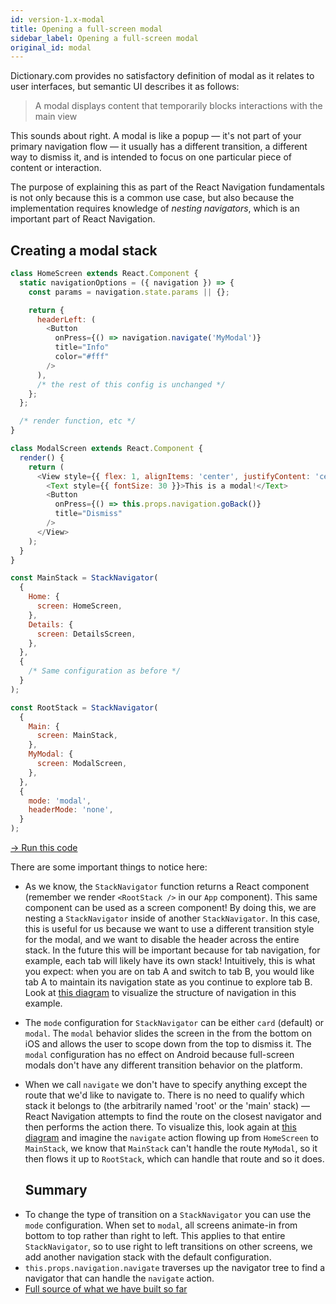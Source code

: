 ```yaml
---
id: version-1.x-modal
title: Opening a full-screen modal
sidebar_label: Opening a full-screen modal
original_id: modal
---
```


Dictionary.com provides no satisfactory definition of modal as it relates to user interfaces, but semantic UI describes it as follows:

> A modal displays content that temporarily blocks interactions with the main view

This sounds about right. A modal is like a popup &mdash; it's not part of your primary navigation flow &mdash; it usually has a different transition, a different way to dismiss it, and is intended to focus on one particular piece of content or interaction.

<!-- Often these modals don't take up the entire screen (you can read more about that in the [Partial overlays section](partial-overlay.html)), but in this case we'll talk about modals that take up the user's entire screen. -->

The purpose of explaining this as part of the React Navigation fundamentals is not only because this is a common use case, but also because the implementation requires knowledge of _nesting navigators_, which is an important part of React Navigation.

## Creating a modal stack

```js
class HomeScreen extends React.Component {
  static navigationOptions = ({ navigation }) => {
    const params = navigation.state.params || {};

    return {
      headerLeft: (
        <Button
          onPress={() => navigation.navigate('MyModal')}
          title="Info"
          color="#fff"
        />
      ),
      /* the rest of this config is unchanged */
    };
  };

  /* render function, etc */
}

class ModalScreen extends React.Component {
  render() {
    return (
      <View style={{ flex: 1, alignItems: 'center', justifyContent: 'center' }}>
        <Text style={{ fontSize: 30 }}>This is a modal!</Text>
        <Button
          onPress={() => this.props.navigation.goBack()}
          title="Dismiss"
        />
      </View>
    );
  }
}

const MainStack = StackNavigator(
  {
    Home: {
      screen: HomeScreen,
    },
    Details: {
      screen: DetailsScreen,
    },
  },
  {
    /* Same configuration as before */
  }
);

const RootStack = StackNavigator(
  {
    Main: {
      screen: MainStack,
    },
    MyModal: {
      screen: ModalScreen,
    },
  },
  {
    mode: 'modal',
    headerMode: 'none',
  }
);
```

<a href="https://snack.expo.io/@react-navigation/full-screen-modal" target="blank" class="run-code-button">&rarr; Run this code</a>

There are some important things to notice here:

* As we know, the `StackNavigator` function returns a React component (remember we render `<RootStack />` in our `App` component). This same component can be used as a screen component! By doing this, we are nesting a `StackNavigator` inside of another `StackNavigator`. In this case, this is useful for us because we want to use a different transition style for the modal, and we want to disable the header across the entire stack. In the future this will be important because for tab navigation, for example, each tab will likely have its own stack! Intuitively, this is what you expect: when you are on tab A and switch to tab B, you would like tab A to maintain its navigation state as you continue to explore tab B. Look at [this diagram](./assets/modal/tree.png) to visualize the structure of navigation in this example.
* The `mode` configuration for `StackNavigator` can be either `card` (default) or `modal`. The `modal` behavior slides the screen in the from the bottom on iOS and allows the user to scope down from the top to dismiss it. The `modal` configuration has no effect on Android because full-screen modals don't have any different transition behavior on the platform.
* When we call `navigate` we don't have to specify anything except the route that we'd like to navigate to. There is no need to qualify which stack it belongs to (the arbitrarily named 'root' or the 'main' stack) &mdash; React Navigation attempts to find the route on the closest navigator and then performs the action there. To visualize this, look again at [this diagram](./assets/modal/tree.png) and imagine the `navigate` action flowing up from `HomeScreen` to `MainStack`, we know that `MainStack` can't handle the route `MyModal`, so it then flows it up to `RootStack`, which can handle that route and so it does.

  ## Summary

- To change the type of transition on a `StackNavigator` you can use the `mode` configuration. When set to `modal`, all screens animate-in from bottom to top rather than right to left. This applies to that entire `StackNavigator`, so to use right to left transitions on other screens, we add another navigation stack with the default configuration.
- `this.props.navigation.navigate` traverses up the navigator tree to find a navigator that can handle the `navigate` action.
- [Full source of what we have built so far](https://snack.expo.io/@react-navigation/full-screen-modal)

